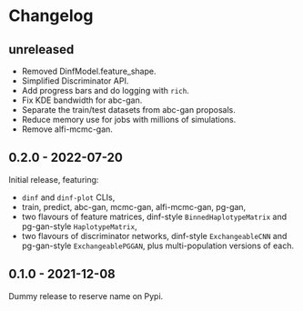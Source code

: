 # Changelog

## unreleased

* Removed DinfModel.feature_shape.
* Simplified Discriminator API.
* Add progress bars and do logging with `rich`.
* Fix KDE bandwidth for abc-gan.
* Separate the train/test datasets from abc-gan proposals.
* Reduce memory use for jobs with millions of simulations.
* Remove alfi-mcmc-gan.


## 0.2.0 - 2022-07-20

Initial release, featuring:

* `dinf` and `dinf-plot` CLIs,
* train, predict, abc-gan, mcmc-gan, alfi-mcmc-gan, pg-gan,
* two flavours of feature matrices, dinf-style `BinnedHaplotypeMatrix`
  and pg-gan-style `HaplotypeMatrix`,
* two flavours of discriminator networks, dinf-style `ExchangeableCNN`
  and pg-gan-style `ExchangeablePGGAN`, plus multi-population versions
  of each.


## 0.1.0 - 2021-12-08

Dummy release to reserve name on Pypi.
